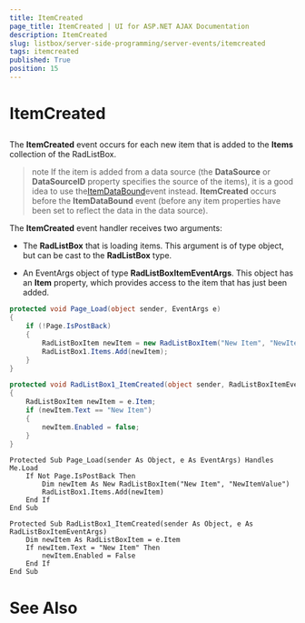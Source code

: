 ```yaml
---
title: ItemCreated
page_title: ItemCreated | UI for ASP.NET AJAX Documentation
description: ItemCreated
slug: listbox/server-side-programming/server-events/itemcreated
tags: itemcreated
published: True
position: 15
---
```


# ItemCreated

## 

The __ItemCreated__ event occurs for each new item that is added to the __Items__ collection of the RadListBox.

>note If the item is added from a data source (the __DataSource__ or __DataSourceID__ property specifies the source of the items), it is a good idea to use the[ItemDataBound](4F4B15B3-7C02-4BAF-A1E1-27F089C40A92)event instead. __ItemCreated__ occurs before the __ItemDataBound__ event (before any item properties have been set to reflect the data in the data source).
>


The __ItemCreated__ event handler receives two arguments:

* The __RadListBox__ that is loading items. This argument is of type object, but can be cast to the __RadListBox__ type.

* An EventArgs object of type __RadListBoxItemEventArgs__. This object has an __Item__ property, which provides access to the item that has just been added.


````C#
protected void Page_Load(object sender, EventArgs e)
{
	if (!Page.IsPostBack)
	{
		RadListBoxItem newItem = new RadListBoxItem("New Item", "NewItemValue");
		RadListBox1.Items.Add(newItem);
	}
}

protected void RadListBox1_ItemCreated(object sender, RadListBoxItemEventArgs e)
{
	RadListBoxItem newItem = e.Item;
	if (newItem.Text == "New Item")
	{
		newItem.Enabled = false;
	}
}
````
````VB.NET
Protected Sub Page_Load(sender As Object, e As EventArgs) Handles Me.Load
	If Not Page.IsPostBack Then
		Dim newItem As New RadListBoxItem("New Item", "NewItemValue")
		RadListBox1.Items.Add(newItem)
	End If
End Sub

Protected Sub RadListBox1_ItemCreated(sender As Object, e As RadListBoxItemEventArgs)
	Dim newItem As RadListBoxItem = e.Item
	If newItem.Text = "New Item" Then
		newItem.Enabled = False
	End If
End Sub
````

# See Also
